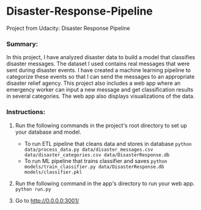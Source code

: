 # Disaster-Response-Pipeline
Project from Udacity: Disaster Response Pipeline

### Summary:
In this project, I have analyzed disaster data to build a model that classifies disaster messages. The dataset I used contains real messages that were sent during disaster events. I have created a machine learning pipeline to categorize these events so that I can send the messages to an appropriate disaster relief agency. This project also includes a web app where an emergency worker can input a new message and get classification results in several categories. The web app also displays visualizations of the data.

### Instructions:
1. Run the following commands in the project's root directory to set up your database and model.

    - To run ETL pipeline that cleans data and stores in database
        `python data/process_data.py data/disaster_messages.csv data/disaster_categories.csv data/DisasterResponse.db`
    - To run ML pipeline that trains classifier and saves
        `python models/train_classifier.py data/DisasterResponse.db models/classifier.pkl`

2. Run the following command in the app's directory to run your web app.
    `python run.py`

3. Go to http://0.0.0.0:3001/
